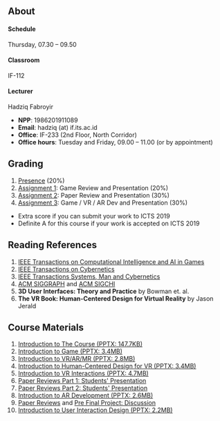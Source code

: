 ## About
#### Schedule
Thursday, 07.30 – 09.50
#### Classroom
IF-112
#### Lecturer
Hadziq Fabroyir 
- **NPP**: 1986201911089
- **Email**: hadziq (at) if.its.ac.id
- **Office**: IF-233 (2nd Floor, North Corridor)
- **Office hours**: Tuesday and Friday, 09.00 – 11.00 (or by appointment)

## Grading

1. [Presence](http://etc.if.its.ac.id/absenKuliah/IF185932-A-2019) (20%)
2. [Assignment 1](https://github.com/togdvrar-if-its-2019?utf8=✓&q=assignment-1): Game Review and Presentation (20%)
3. [Assignment 2](https://github.com/togdvrar-if-its-2019?utf8=✓&q=assignment-2): Paper Review and Presentation (30%)
4. [Assignment 3](https://github.com/togdvrar-if-its-2019?utf8=✓&q=assignment-3): Game / VR / AR Dev and Presentation (30%)

- Extra score if you can submit your work to ICTS 2019
- Definite A for this course if your work is accepted on ICTS 2019

## Reading References

1. [IEEE Transactions on Computational Intelligence and AI in Games](https://ieeexplore.ieee.org/xpl/RecentIssue.jsp?punumber=4804728)
2. [IEEE Transactions on Cybernetics](https://ieeexplore.ieee.org/xpl/RecentIssue.jsp?punumber=6221036)
3. [IEEE Transactions Systems, Man and Cybernetics](https://ieeexplore.ieee.org/xpl/RecentIssue.jsp?punumber=6221021)
4. [ACM SIGGRAPH](https://dl.acm.org/sig.cfm?id=SP932) and [ACM SIGCHI](https://dl.acm.org/sig.cfm?id=SP923)
5. **3D User Interfaces: Theory and Practice** by Bowman et. al.
6. **The VR Book: Human-Centered Design for Virtual Reality** by 	Jason Jerald

## Course Materials

1. [Introduction to The Course (PPTX: 147.7KB)](http://hadziq.if.its.ac.id/togdvrar2019/1stMeeting.pptx)
2. [Introduction to Game (PPTX: 3.4MB)](http://hadziq.if.its.ac.id/togdvrar2019/2ndMeeting.pptx)
3. [Introduction to VR/AR/MR (PPTX: 2.8MB)](http://hadziq.if.its.ac.id/togdvrar2019/3rdMeeting.pptx)
4. [Introduction to Human-Centered Design for VR (PPTX: 3.4MB)](http://hadziq.if.its.ac.id/togdvrar2019/4thMeeting.pptx)
5. [Introduction to VR Interactions (PPTX: 4.7MB)](http://hadziq.if.its.ac.id/togdvrar2019/5thMeeting.pptx)
6. [Paper Reviews Part 1: Students' Presentation](https://github.com/togdvrar-if-its-2019?utf8=✓&q=assignment-2)
7. [Paper Reviews Part 2: Students' Presentation](https://github.com/togdvrar-if-its-2019?utf8=✓&q=assignment-2)
8. [Introduction to AR Development (PPTX: 2.6MB)](http://hadziq.if.its.ac.id/togdvrar2019/8thMeeting.pptx)
9. [Paper Reviews](https://github.com/togdvrar-if-its-2019?utf8=✓&q=assignment-2) and [Pre Final Project: Discussion](https://github.com/togdvrar-if-its-2019?utf8=✓&q=assignment-3)
10. [Introduction to User Interaction Design (PPTX: 2.2MB)](http://hadziq.if.its.ac.id/togdvrar2019/10thMeeting.pptx)
